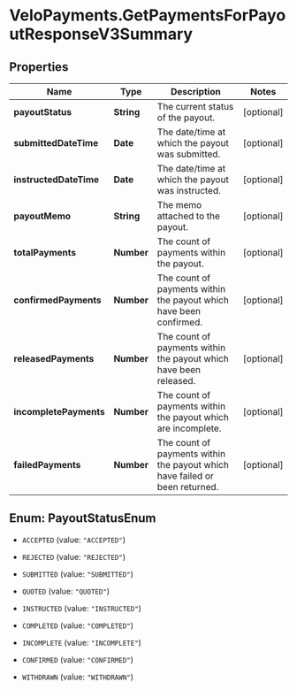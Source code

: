 # VeloPayments.GetPaymentsForPayoutResponseV3Summary

## Properties

Name | Type | Description | Notes
------------ | ------------- | ------------- | -------------
**payoutStatus** | **String** | The current status of the payout. | [optional] 
**submittedDateTime** | **Date** | The date/time at which the payout was submitted. | [optional] 
**instructedDateTime** | **Date** | The date/time at which the payout was instructed. | [optional] 
**payoutMemo** | **String** | The memo attached to the payout. | [optional] 
**totalPayments** | **Number** | The count of payments within the payout. | [optional] 
**confirmedPayments** | **Number** | The count of payments within the payout which have been confirmed. | [optional] 
**releasedPayments** | **Number** | The count of payments within the payout which have been released. | [optional] 
**incompletePayments** | **Number** | The count of payments within the payout which are incomplete. | [optional] 
**failedPayments** | **Number** | The count of payments within the payout which have failed or been returned. | [optional] 



## Enum: PayoutStatusEnum


* `ACCEPTED` (value: `"ACCEPTED"`)

* `REJECTED` (value: `"REJECTED"`)

* `SUBMITTED` (value: `"SUBMITTED"`)

* `QUOTED` (value: `"QUOTED"`)

* `INSTRUCTED` (value: `"INSTRUCTED"`)

* `COMPLETED` (value: `"COMPLETED"`)

* `INCOMPLETE` (value: `"INCOMPLETE"`)

* `CONFIRMED` (value: `"CONFIRMED"`)

* `WITHDRAWN` (value: `"WITHDRAWN"`)




